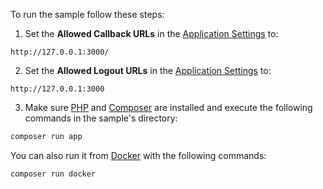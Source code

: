 To run the sample follow these steps:

1. Set the **Allowed Callback URLs** in the [Application Settings](${manage_url}/#/applications/${account.clientId}/settings) to:

```text
http://127.0.0.1:3000/
```

2. Set the **Allowed Logout URLs** in the [Application Settings](${manage_url}/#/applications/${account.clientId}/settings) to:

```text
http://127.0.0.1:3000
```

3. Make sure [PHP](http://php.net/downloads.php) and [Composer](https://getcomposer.org/download/) are installed and execute the following commands in the sample's directory:

```bash
composer run app
```

You can also run it from [Docker](https://www.docker.com) with the following commands:

```bash
composer run docker
```
